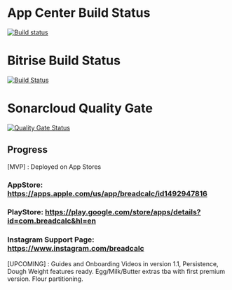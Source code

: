 # App Center Build Status
[![Build status](https://build.appcenter.ms/v0.1/apps/2b055295-8241-4599-9ed4-1f4bd2121e3b/branches/master/badge)](https://appcenter.ms)
# Bitrise Build Status
[![Build Status](https://app.bitrise.io/app/4b575a0bac938794/status.svg?token=Mc-JaxXzoX6yb5YbAYWoOw)](https://app.bitrise.io/app/4b575a0bac938794)
# Sonarcloud Quality Gate
[![Quality Gate Status](https://sonarcloud.io/api/project_badges/measure?project=Babazon_hydrationapp&metric=alert_status)](https://sonarcloud.io/dashboard?id=Babazon_hydrationapp)


## Progress

[MVP] : Deployed on App Stores

### AppStore: https://apps.apple.com/us/app/breadcalc/id1492947816
### PlayStore: https://play.google.com/store/apps/details?id=com.breadcalc&hl=en
### Instagram Support Page: https://www.instagram.com/breadcalc

[UPCOMING] : Guides and Onboarding Videos in version 1.1, Persistence, Dough Weight features ready. Egg/Milk/Butter extras tba with first premium version. Flour partitioning.
